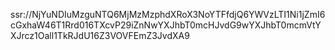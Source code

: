 ssr://NjYuNDIuMzguNTQ6MjMzMzphdXRoX3NoYTFfdjQ6YWVzLTI1Ni1jZmI6cGxhaW46T1Rrd016TXcvP29iZnNwYXJhbT0mcHJvdG9wYXJhbT0mcmVtYXJrcz1Oall1TkRJdU16Z3VOVFEmZ3JvdXA9
